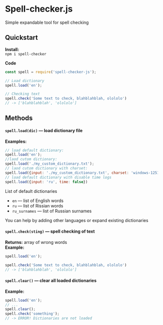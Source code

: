 # Spell-checker.js
Simple expandable tool for spell checking

## Quickstart
**Install:**  
`npm i spell-checker`


**Code**
```js
const spell = require('spell-checker-js');

// Load dictionary
spell.load('en');

// Checking text
spell.check('Some text to check, blahblahblah, olololo')
// -> ['blahblahblah', 'olololo']
```

## Methods
#### `spell.load(dic)` — load dictionary file
**Examples:**
```js
// load default dictionary:
spell.load('en');
//laod cutom dictionary:
spell.load('./my_custom_dictionary.txt');
// laod cutom dictionary with charset:
spell.load({input: './my_custom_dictionary.txt', charset: 'windows-1251'})
// load default dictionary with disable time logs
spell.load({input: 'ru', time: false})
```

 List of default dictionaries
* `en` — list of English words
* `ru` — list of Rissian words
* `ru_surnames` — list of Russian surnames

You can help by adding other languages or expand existing dictionaries

#### `spell.check(sting)` — spell checking of text
**Returns:** array of wrong words  
**Example:**
```js
spell.load('en');

spell.check('Some text to check, blahblahblah, olololo')
// -> ['blahblahblah', 'olololo']
```

#### `spell.clear()` — clear all loaded dictionaries
**Example:**
```js
spell.load('en');
// ...
spell.clear();
spell.check('something');
// -> ERROR! Dictionaries are not loaded
```
